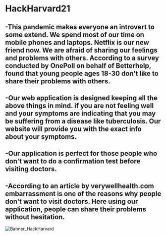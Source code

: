 # HackHarvard21
## -This pandemic makes everyone an introvert to some extend. We spend most of our time on mobile phones and laptops.  Netflix is our new friend now. We are afraid of sharing our feelings and problems with others. According to a  survey conducted by OnePoll on behalf of Betterhelp,  found that young people ages 18-30 don't like to share their problems with others. 
## -Our web application is designed keeping all the above things in mind. if you are not feeling well and your symptoms are indicating that you may be suffering from a disease like tuberculosis. Our website will provide you with the exact info about your symptoms.
## -Our application is perfect for those people who don't want to do a confirmation test before visiting doctors.
## -According to an article by verywellhealth.com embarrassment is one of the reasons why people don't want to visit doctors. Here using our application, people can share their problems without hesitation.
![Banner_HackHarvard](https://user-images.githubusercontent.com/73556839/136682390-effd7ae7-059a-483d-8afc-8fabc5bbe714.png)
